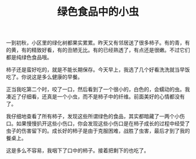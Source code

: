 ﻿---
layout: post
title: 绿色食品中的小虫
---

一到初秋，小区里的绿化树都果实累累。昨天又有邻居送了很多柿子。有的青，有的黄，有的精致好看，有的丑陋无比。有的已经熟透了，有点还是很嫩。不过它们都是纯绿色食品哦。

柿子还是蛮好吃的，就是不能长期保存。今天早上，我选了几个好看洗洗就当早饭吃了。你说这是多么健康的早餐。

正当我吃第二个时，咬了一口，然后看到了一个很小的，白色的，会蠕动的虫。我凑近了仔细看，还真是一个小虫，而不是柿子中的纤维。前面美好的心情都没有了。

我仔细地查看了所有柿子，发现这些所谓绿色的食品，其实都暗藏了一两个小伤口。如果慢慢扒开这些小伤口，你会发现这些小伤口是在柿子成长的过程中经受了虫子的伤害留下的。成长好的柿子是由于克服困难，战胜了虫害，最后才到了我的餐桌上。

这是多么不容易，我咽下了口中的柿子。接着把剩下的也吃了。

